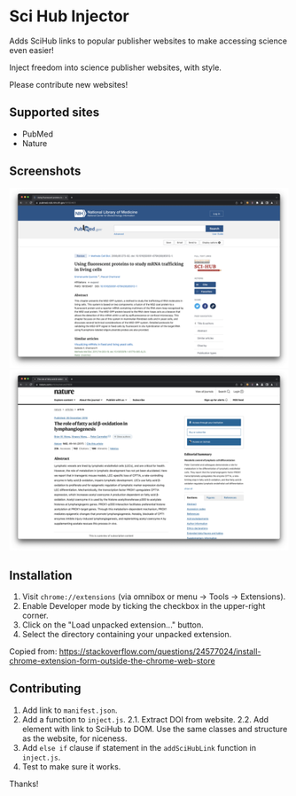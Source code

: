 # Sci Hub Injector

Adds SciHub links to popular publisher websites to make accessing science even easier!

Inject freedom into science publisher websites, with style.

Please contribute new websites!

## Supported sites

- PubMed
- Nature

## Screenshots

![PubMed Screenshot](.github/pubmed.png)
![Nature Screenshot](.github/nature.png)

## Installation

1. Visit `chrome://extensions` (via omnibox or menu -> Tools -> Extensions).
2. Enable Developer mode by ticking the checkbox in the upper-right corner.
3. Click on the "Load unpacked extension..." button.
4. Select the directory containing your unpacked extension.

Copied from:
https://stackoverflow.com/questions/24577024/install-chrome-extension-form-outside-the-chrome-web-store

## Contributing

1. Add link to `manifest.json`.
2. Add a function to `inject.js`.
   2.1. Extract DOI from website.
   2.2. Add element with link to SciHub to DOM. Use the same classes and structure as the website, for niceness.
3. Add `else if` clause if statement in the `addSciHubLink` function in `inject.js`.
4. Test to make sure it works.

Thanks!
